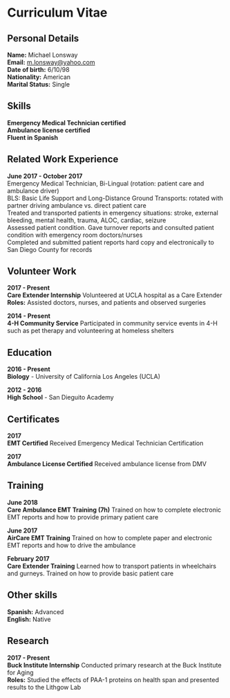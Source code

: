  # Curriculum Vitae

## Personal Details

**Name:** Michael Lonsway <br>
**Email:** m.lonsway@yahoo.com  <br>
**Date of birth:** 6/10/98  <br>
**Nationality:** American  <br>
**Marital Status:** Single  <br>

## Skills

**Emergency Medical Technician certified** <br>
**Ambulance license certified** <br>
**Fluent in Spanish** <br>

## Related Work Experience

**June 2017 - October 2017** <br>
Emergency Medical Technician, Bi-Lingual (rotation:  patient care and ambulance driver) <br>
BLS: Basic Life Support and Long-Distance Ground Transports:  rotated with partner driving ambulance vs. direct patient care <br>
Treated and transported patients in emergency situations: stroke, external bleeding, mental health, trauma, ALOC, cardiac, seizure <br>
Assessed patient condition.  Gave turnover reports and consulted patient condition with emergency room doctors/nurses <br>
Completed and submitted patient reports hard copy and electronically to San Diego County for records <br>

## Volunteer Work

**2017 - Present** <br>
**Care Extender Internship** Volunteered at UCLA hospital as a Care Extender <br>
**Roles:** Assisted doctors, nurses, and patients and observed surgeries <br>


**2014 - Present** <br>
**4-H Community Service** Participated in community service events in 4-H such as pet therapy and volunteering at homeless shelters <br>

## Education

**2016 - Present** <br>
**Biology** - University of California Los Angeles (UCLA)

**2012 - 2016** <br>
**High School** - San Dieguito Academy 

## Certificates

**2017**<br>
**EMT Certified** Received Emergency Medical Technician Certification<br>


**2017** <br>
**Ambulance License Certified** Received ambulance license from DMV <br>

## Training

**June 2018** <br>
**Care Ambulance EMT Training (7h)** Trained on how to complete electronic EMT reports and how to provide primary patient care <br>


**June 2017** <br>
**AirCare EMT Training** Trained on how to complete paper and electronic EMT reports and how to drive the ambulance <br>

**February 2017** <br>
**Care Extender Training** Learned how to transport patients in wheelchairs and gurneys. Trained on how to provide basic patient care <br>

## Other skills

**Spanish:** Advanced <br>
**English:** Native <br>

## Research
**2017 - Present** <br>
**Buck Institute Internship** Conducted primary research at the Buck Institute for Aging<br>
**Roles:** Studied the effects of PAA-1 proteins on health span and presented results to the Lithgow Lab <br>
